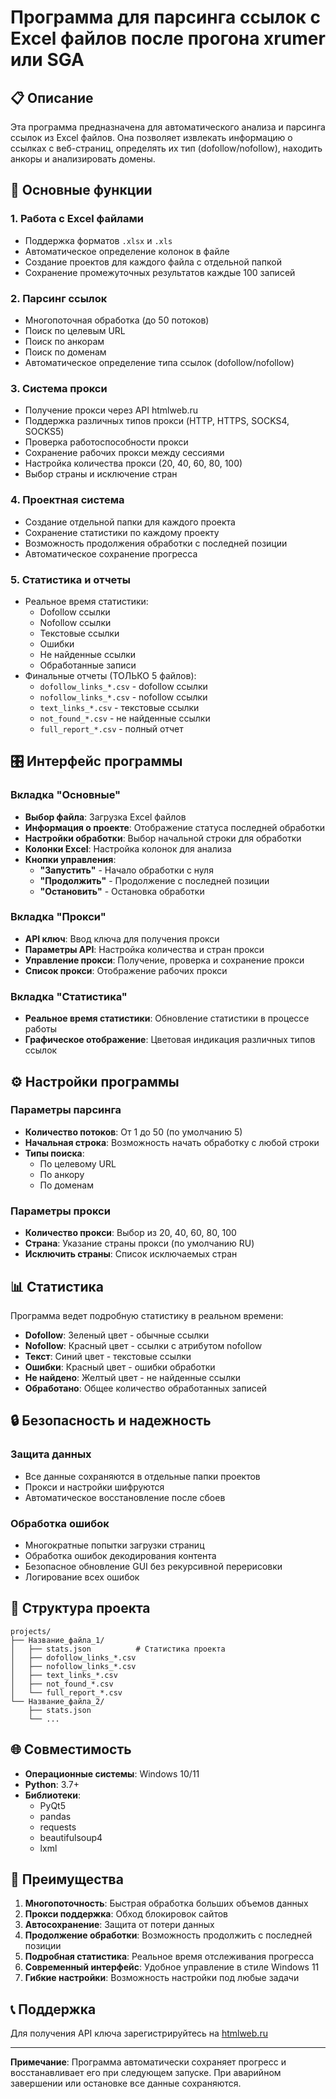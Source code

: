 # Программа для парсинга ссылок с Excel файлов после прогона xrumer или SGA

## 📋 Описание

Эта программа предназначена для автоматического анализа и парсинга ссылок из Excel файлов. Она позволяет извлекать информацию о ссылках с веб-страниц, определять их тип (dofollow/nofollow), находить анкоры и анализировать домены.

## 🚀 Основные функции

### 1. **Работа с Excel файлами**
- Поддержка форматов `.xlsx` и `.xls`
- Автоматическое определение колонок в файле
- Создание проектов для каждого файла с отдельной папкой
- Сохранение промежуточных результатов каждые 100 записей

### 2. **Парсинг ссылок**
- Многопоточная обработка (до 50 потоков)
- Поиск по целевым URL
- Поиск по анкорам
- Поиск по доменам
- Автоматическое определение типа ссылок (dofollow/nofollow)

### 3. **Система прокси**
- Получение прокси через API htmlweb.ru
- Поддержка различных типов прокси (HTTP, HTTPS, SOCKS4, SOCKS5)
- Проверка работоспособности прокси
- Сохранение рабочих прокси между сессиями
- Настройка количества прокси (20, 40, 60, 80, 100)
- Выбор страны и исключение стран

### 4. **Проектная система**
- Создание отдельной папки для каждого проекта
- Сохранение статистики по каждому проекту
- Возможность продолжения обработки с последней позиции
- Автоматическое сохранение прогресса

### 5. **Статистика и отчеты**
- Реальное время статистики:
  - Dofollow ссылки
  - Nofollow ссылки
  - Текстовые ссылки
  - Ошибки
  - Не найденные ссылки
  - Обработанные записи
- Финальные отчеты (ТОЛЬКО 5 файлов):
  - `dofollow_links_*.csv` - dofollow ссылки
  - `nofollow_links_*.csv` - nofollow ссылки
  - `text_links_*.csv` - текстовые ссылки
  - `not_found_*.csv` - не найденные ссылки
  - `full_report_*.csv` - полный отчет

## 🎛️ Интерфейс программы

### Вкладка "Основные"
- **Выбор файла**: Загрузка Excel файлов
- **Информация о проекте**: Отображение статуса последней обработки
- **Настройки обработки**: Выбор начальной строки для обработки
- **Колонки Excel**: Настройка колонок для анализа
- **Кнопки управления**:
  - **"Запустить"** - Начало обработки с нуля
  - **"Продолжить"** - Продолжение с последней позиции
  - **"Остановить"** - Остановка обработки

### Вкладка "Прокси"
- **API ключ**: Ввод ключа для получения прокси
- **Параметры API**: Настройка количества и стран прокси
- **Управление прокси**: Получение, проверка и сохранение прокси
- **Список прокси**: Отображение рабочих прокси

### Вкладка "Статистика"
- **Реальное время статистики**: Обновление статистики в процессе работы
- **Графическое отображение**: Цветовая индикация различных типов ссылок

## ⚙️ Настройки программы

### Параметры парсинга
- **Количество потоков**: От 1 до 50 (по умолчанию 5)
- **Начальная строка**: Возможность начать обработку с любой строки
- **Типы поиска**:
  - По целевому URL
  - По анкору
  - По доменам

### Параметры прокси
- **Количество прокси**: Выбор из 20, 40, 60, 80, 100
- **Страна**: Указание страны прокси (по умолчанию RU)
- **Исключить страны**: Список исключаемых стран

## 📊 Статистика

Программа ведет подробную статистику в реальном времени:
- **Dofollow**: Зеленый цвет - обычные ссылки
- **Nofollow**: Красный цвет - ссылки с атрибутом nofollow
- **Текст**: Синий цвет - текстовые ссылки
- **Ошибки**: Красный цвет - ошибки обработки
- **Не найдено**: Желтый цвет - не найденные ссылки
- **Обработано**: Общее количество обработанных записей

## 🔒 Безопасность и надежность

### Защита данных
- Все данные сохраняются в отдельные папки проектов
- Прокси и настройки шифруются
- Автоматическое восстановление после сбоев

### Обработка ошибок
- Многократные попытки загрузки страниц
- Обработка ошибок декодирования контента
- Безопасное обновление GUI без рекурсивной перерисовки
- Логирование всех ошибок

## 📁 Структура проекта

```
projects/
├── Название_файла_1/
│   ├── stats.json          # Статистика проекта
│   ├── dofollow_links_*.csv
│   ├── nofollow_links_*.csv
│   ├── text_links_*.csv
│   ├── not_found_*.csv
│   └── full_report_*.csv
└── Название_файла_2/
    ├── stats.json
    └── ...
```

## 🌐 Совместимость

- **Операционные системы**: Windows 10/11
- **Python**: 3.7+
- **Библиотеки**: 
  - PyQt5
  - pandas
  - requests
  - beautifulsoup4
  - lxml

## 🎯 Преимущества

1. **Многопоточность**: Быстрая обработка больших объемов данных
2. **Прокси поддержка**: Обход блокировок сайтов
3. **Автосохранение**: Защита от потери данных
4. **Продолжение обработки**: Возможность продолжить с последней позиции
5. **Подробная статистика**: Реальное время отслеживания прогресса
6. **Современный интерфейс**: Удобное управление в стиле Windows 11
7. **Гибкие настройки**: Возможность настройки под любые задачи

## 📞 Поддержка

Для получения API ключа зарегистрируйтесь на [htmlweb.ru](https://htmlweb.ru/user/signup.php)

---

**Примечание**: Программа автоматически сохраняет прогресс и восстанавливает его при следующем запуске. При аварийном завершении или остановке все данные сохраняются.
